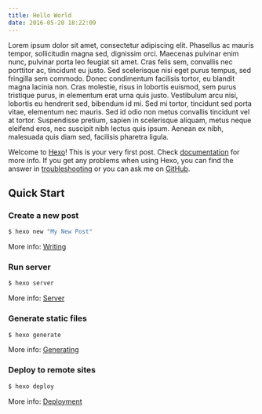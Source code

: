```yaml
---
title: Hello World
date: 2016-05-20 18:22:09
---
```

Lorem ipsum dolor sit amet, consectetur adipiscing elit. Phasellus ac mauris tempor, sollicitudin magna sed, dignissim orci. Maecenas pulvinar enim nunc, pulvinar porta leo feugiat sit amet. Cras felis sem, convallis nec porttitor ac, tincidunt eu justo. Sed scelerisque nisi eget purus tempus, sed fringilla sem commodo. Donec condimentum facilisis tortor, eu blandit magna lacinia non. Cras molestie, risus in lobortis euismod, sem purus tristique purus, in elementum erat urna quis justo. Vestibulum arcu nisi, lobortis eu hendrerit sed, bibendum id mi. Sed mi tortor, tincidunt sed porta vitae, elementum nec mauris. Sed id odio non metus convallis tincidunt vel at tortor. Suspendisse pretium, sapien in scelerisque aliquam, metus neque eleifend eros, nec suscipit nibh lectus quis ipsum. Aenean ex nibh, malesuada quis diam sed, facilisis pharetra ligula.
<!-- more -->
Welcome to [Hexo](https://hexo.io/)! This is your very first post. Check [documentation](https://hexo.io/docs/) for more info. If you get any problems when using Hexo, you can find the answer in [troubleshooting](https://hexo.io/docs/troubleshooting.html) or you can ask me on [GitHub](https://github.com/hexojs/hexo/issues).

## Quick Start

### Create a new post

``` bash
$ hexo new "My New Post"
```

More info: [Writing](https://hexo.io/docs/writing.html)

### Run server

``` bash
$ hexo server
```

More info: [Server](https://hexo.io/docs/server.html)

### Generate static files

``` bash
$ hexo generate
```

More info: [Generating](https://hexo.io/docs/generating.html)

### Deploy to remote sites

``` bash
$ hexo deploy
```

More info: [Deployment](https://hexo.io/docs/deployment.html)
